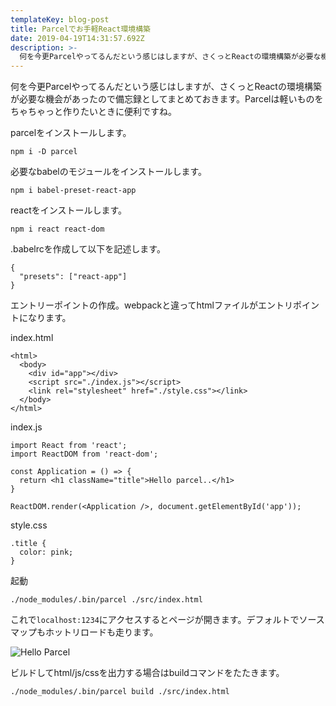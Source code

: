 ```yaml
---
templateKey: blog-post
title: Parcelでお手軽React環境構築
date: 2019-04-19T14:31:57.692Z
description: >-
  何を今更Parcelやってるんだという感じはしますが、さくっとReactの環境構築が必要な機会があったので備忘録としてまとめておきます。Parcelは軽いものをちゃちゃっと作りたいときに便利ですね。
---
```

何を今更Parcelやってるんだという感じはしますが、さくっとReactの環境構築が必要な機会があったので備忘録としてまとめておきます。Parcelは軽いものをちゃちゃっと作りたいときに便利ですね。

parcelをインストールします。

```
npm i -D parcel
```

必要なbabelのモジュールをインストールします。

```
npm i babel-preset-react-app
```

reactをインストールします。

```
npm i react react-dom
```

.babelrcを作成して以下を記述します。

```
{
  "presets": ["react-app"]
}
```

エントリーポイントの作成。webpackと違ってhtmlファイルがエントリポイントになります。

index.html

```
<html>
  <body>
    <div id="app"></div>
    <script src="./index.js"></script>
    <link rel="stylesheet" href="./style.css"></link>
  </body>
</html>
```

index.js

```
import React from 'react';
import ReactDOM from 'react-dom';

const Application = () => {
  return <h1 className="title">Hello parcel..</h1>
}

ReactDOM.render(<Application />, document.getElementById('app'));
```

style.css 

```
.title {
  color: pink;
}
```

起動

```
./node_modules/.bin/parcel ./src/index.html
```

これで`localhost:1234`にアクセスするとページが開きます。デフォルトでソースマップもホットリロードも走ります。

![Hello Parcel](/img/fffefac2.png "Hello Parcel")

ビルドしてhtml/js/cssを出力する場合はbuildコマンドをたたきます。

```
./node_modules/.bin/parcel build ./src/index.html
```
